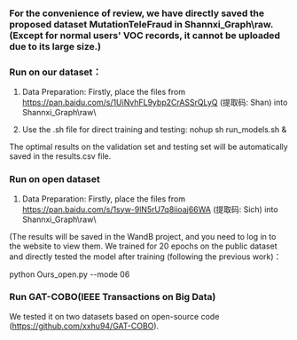 ### For the convenience of review, we have directly saved the proposed dataset MutationTeleFraud in Shannxi_Graph\raw\. (Except for normal users' VOC records, it cannot be uploaded due to its large size.)

### Run on our dataset：

1. Data Preparation: Firstly, place the files from https://pan.baidu.com/s/1UiNvhFL9ybp2CrASSrQLyQ (提取码: Shan) into Shannxi_Graph\raw\

2. Use the .sh file for direct training and testing: nohup sh run_models.sh &

The optimal results on the validation set and testing set will be automatically saved in the results.csv file.

### Run on open dataset
1. Data Preparation: Firstly, place the files from https://pan.baidu.com/s/1syw-9lN5rU7q8iioaj66WA (提取码: Sich) into Shannxi_Graph\raw\

(The results will be saved in the WandB project, and you need to log in to the website to view them. We trained for 20 epochs on the public dataset and directly tested the model after training (following the previous work)：

python Ours_open.py --mode 06

### Run GAT-COBO(IEEE Transactions on Big Data)

We tested it on two datasets based on open-source code (https://github.com/xxhu94/GAT-COBO).

